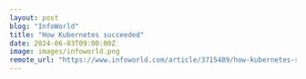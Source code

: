 ```yaml
---
layout: post
blog: "InfoWorld"
title: "How Kubernetes succeeded"
date: 2024-06-03T09:00:00Z
image: images/infoworld.png
remote_url: "https://www.infoworld.com/article/3715489/how-kubernetes-succeeded.html#tk.rss_applicationdevelopment"
---
```


